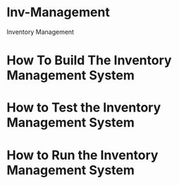 # Inv-Management
Inventory Management

# How To Build The Inventory Management System

# How to Test the Inventory Management System

# How to Run the Inventory Management System
